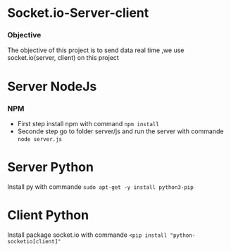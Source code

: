 # Socket.io-Server-client
### Objective
The objective of this project is to send data real time ,we use socket.io(server, client) on this project

# Server NodeJs
### NPM
 * First step install npm with command `npm install` 
 * Seconde step go to folder server/js and  run the server with commande `node server.js` 

# Server Python
Install py with commande `sudo apt-get -y install python3-pip` 

# Client Python 
Install package socket.io with commande `<pip install "python-socketio[client]"` 
  
